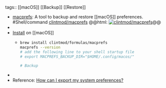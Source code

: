 tags:: [[macOS]] [[Backup]] [[Restore]]

- [macprefs](https://github.com/clintmod/macprefs): A tool to backup and restore [[macOS]] preferences. #Shell/command
  [clintmod/macprefs](https://github.com/clintmod/macprefs)
  @@html: <a href="https://github.com/clintmod/macprefs/"><img src="https://github-readme-stats-astronomer.vercel.app/api/pin/?username=clintmod&repo=macprefs&theme=tokyonight" alt="clintmod/macprefs"/></a>@@
-
- [Install](https://github.com/clintmod/macprefs#installation) on [[macOS]]
	- ```bash
	  brew install clintmod/formulas/macprefs
	  macprefs --version
	  # add the following line to your shell startup file
	  # export MACPREFS_BACKUP_DIR="$HOME/.config/macos/"
	  
	  # Backup
	  ```
-
- Reference: [How can I export my system preferences?](https://apple.stackexchange.com/a/305540)